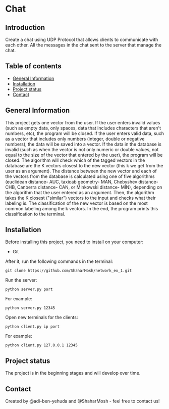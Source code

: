 # Chat

## Introduction
Create a chat using UDP Protocol that allows clients to communicate with each other. All the messages in the chat sent to the server that manage the chat.

## Table of contents
* [General Information](#general-information)
* [Installation](#installation)
* [Project status](#project-status)
* [Contact](#Contact)


## General Information
This project gets one vector from the user. If the user enters invalid values (such as empty data, only spaces, data that includes characters that aren't numbers, etc), the program will be closed. If the user enters valid data, such as a vector that includes only numbers (integer, double or negative numbers), the data will be saved into a vector.
If the data in the database is invalid (such as when the vector is not only numeric or double values, not equal to the size of the vector that entered by the user), the program will be closed.
The algorithm will check which of the tagged vectors in the database are the K vectors closest to the new vector (this k we get from the user as an argument). The distance between the new vector and each of the vectors from the database is calculated using one of five algorithms (euclidean distance- AUC, taxicab geometry- MAN, Chebyshev distance- CHB, Canberra distance- CAN, or Minkowski distance- MIN), depending on the algorithm that the user entered as an argument.
Then, the algorithm takes the K closest ("similar") vectors to the input and checks what their labeling is. The classification of the new vector is based on the most common labeling among the k vectors. In the end, the program prints this classification to the terminal.

## Installation
Before installing this project, you need to install on your computer:
* Git

After it, run the following commands in the terminal:

```
git clone https://github.com/ShaharMosh/network_ex_1.git
```
Run the server:
```
python server.py port
```
For example: 
```
python server.py 12345
```
Open new terminals for the clients:

```
python client.py ip port
```
For example: 
```
python client.py 127.0.0.1 12345
```
## Project status 
The project is in the beginning stages and will develop over time.

## Contact
Created by @adi-ben-yehuda and @ShaharMosh - feel free to contact us!

